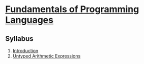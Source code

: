 # [Fundamentals of Programming Languages](https://fenix.ciencias.ulisboa.pt/degrees/engenharia-informatica-564500436615277/disciplina-curricular/846155801952626)

## Syllabus
1. [Introduction](./1-introduction.md)
2. [Untyped Arithmetic Expressions](./2-untyped-arithmetic-expressions.md)